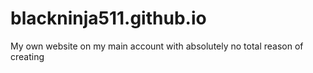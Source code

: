 # blackninja511.github.io
My own website on my main account with absolutely no total reason of creating
